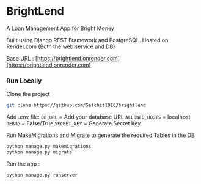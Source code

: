 
# BrightLend

A Loan Management App for Bright Money

Built using Django REST Framework and PostgreSQL.
Hosted on Render.com (Both the web service and DB)

Base URL : [https://brightlend.onrender.com](https://brightlend.onrender.com)

### Run Locally

Clone the project

```bash
git clone https://github.com/Satchit1910/brightlend
```
Add .env file:
`DB_URL` = Add your database URL
`ALLOWED_HOSTS` = localhost
`DEBUG` = False/True
`SECRET_KEY` = Generate Secret Key

Run MakeMigrations and Migrate to generate the required Tables in the DB

```bash
python manage.py makemigrations
python manage.py migrate
```

Run the app :
```bash
python manage.py runserver
```



